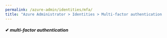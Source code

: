 ```yaml
---
permalink: /azure-admin/identities/mfa/
title: "Azure Administrator > Identities > Multi-factor authentication (103)"
---
```

#### ✔ _multi-factor authentication_